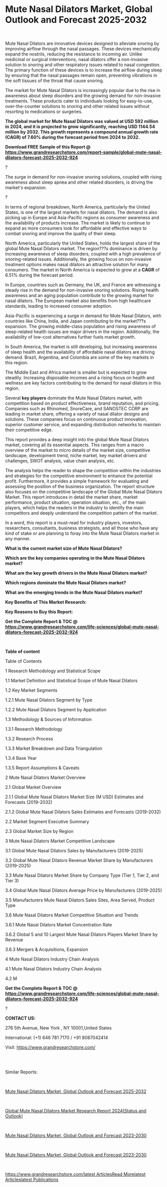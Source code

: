 <h1>Mute Nasal Dilators Market, Global Outlook and Forecast 2025-2032</h1><br/><p>Mute Nasal Dilators are innovative devices designed to alleviate snoring by improving airflow through the nasal passages. These devices mechanically expand the nostrils, reducing the resistance to incoming air. Unlike medicinal or surgical interventions, nasal dilators offer a non-invasive solution to snoring and other respiratory issues related to nasal congestion. The primary function of these devices is to increase the airflow during sleep by ensuring that the nasal passages remain open, preventing vibrations in the soft tissues of the throat that cause snoring.</p>
 
 
 
 <p>The market for Mute Nasal Dilators is increasingly popular due to the rise in awareness about sleep disorders and the growing demand for non-invasive treatments. These products cater to individuals looking for easy-to-use, over-the-counter solutions to snoring and other related issues without resorting to medications or surgeries.</p>
 
 
 
 <p><strong>The global market for Mute Nasal Dilators was valued at USD 592 million in 2024, and it is projected to grow significantly, reaching USD 1144.54 million by 2032. This growth represents a compound annual growth rate (<strong>CAGR</strong>) of 7.60% during the forecast period from 2024 to 2032.</strong></p>
 
 
 
 <div><b>Download FREE Sample of this Report @ <a href="https://www.grandresearchstore.com/report-sample/global-mute-nasal-dilators-forecast-2025-2032-924">https://www.grandresearchstore.com/report-sample/global-mute-nasal-dilators-forecast-2025-2032-924</a></b></div>
 
 
 
 <p>? </p>
 
 
 
 <p>The surge in demand for non-invasive snoring solutions, coupled with rising awareness about sleep apnea and other related disorders, is driving the market&#39;s expansion.</p>
 
 
 
 <p>? </p>
 
 
 
 <p>In terms of regional breakdown, North America, particularly the United States, is one of the largest markets for nasal dilators. The demand is also picking up in Europe and Asia-Pacific regions as consumer awareness and the availability of products increase. The market is likely to continue to expand as more consumers look for affordable and effective ways to combat snoring and improve the quality of their sleep.</p>
 
 
 
 <p>North America, particularly the United States, holds the largest share of the global Mute Nasal Dilators market. The region???s dominance is driven by increasing awareness of sleep disorders, coupled with a high prevalence of snoring-related issues. Additionally, the growing focus on non-invasive treatment options makes nasal dilators an attractive solution for many consumers. The market in North America is expected to grow at a <strong>CAGR</strong> of 6.51% during the forecast period.</p>
 
 
 
 <p>In Europe, countries such as Germany, the UK, and France are witnessing a steady rise in the demand for non-invasive snoring solutions. Rising health awareness and an aging population contribute to the growing market for nasal dilators. The European market also benefits from high healthcare standards, leading to increased consumer adoption.</p>
 
 
 
 <p>Asia-Pacific is experiencing a surge in demand for Mute Nasal Dilators, with countries like China, India, and Japan contributing to the market???s expansion. The growing middle-class population and rising awareness of sleep-related health issues are major drivers in the region. Additionally, the availability of low-cost alternatives further fuels market growth.</p>
 
 
 
 <p>In South America, the market is still developing, but increasing awareness of sleep health and the availability of affordable nasal dilators are driving demand. Brazil, Argentina, and Colombia are some of the key markets in this region.</p>
 
 
 
 <p>The Middle East and Africa market is smaller but is expected to grow steadily. Increasing disposable incomes and a rising focus on health and wellness are key factors contributing to the demand for nasal dilators in this region.</p>
 
 
 
 <p>Several <strong>key players</strong> dominate the Mute Nasal Dilators market, with competition based on product effectiveness, brand reputation, and pricing. Companies such as Rhinomed, SnoreCare, and SANOSTEC CORP are leading in market share, offering a variety of nasal dilator designs and solutions. These companies focus on continuous product innovation, superior customer service, and expanding distribution networks to maintain their competitive edge.</p>
 
 
 
 <p>This report provides a deep insight into the global Mute Nasal Dilators market, covering all its essential aspects. This ranges from a macro overview of the market to micro details of the market size, competitive landscape, development trend, niche market, key market drivers and challenges, SWOT analysis, value chain analysis, etc.</p>
 
 
 
 <p>The analysis helps the reader to shape the competition within the industries and strategies for the competitive environment to enhance the potential profit. Furthermore, it provides a simple framework for evaluating and assessing the position of the business organization. The report structure also focuses on the competitive landscape of the Global Mute Nasal Dilators Market. This report introduces in detail the market share, market performance, product situation, operation situation, etc., of the main players, which helps the readers in the industry to identify the main competitors and deeply understand the competition pattern of the market.</p>
 
 
 
 <p>In a word, this report is a must-read for industry players, investors, researchers, consultants, business strategists, and all those who have any kind of stake or are planning to foray into the Mute Nasal Dilators market in any manner.</p>
 
 
 
 <p><strong>What is the current market size of Mute Nasal Dilators?</strong></p>
 
 
 
 <p><strong>Which are the key companies operating in the Mute Nasal Dilators market?</strong></p>
 
 
 
 <p><strong>What are the key growth drivers in the Mute Nasal Dilators market?</strong></p>
 
 
 
 <p><strong>Which regions dominate the Mute Nasal Dilators market?</strong></p>
 
 
 
 <p><strong>What are the emerging trends in the Mute Nasal Dilators market?</strong></p>
 
 
 
 <p><strong>Key Benefits of This Market Research:</strong></p>
 
 
 
 <p><strong>Key <strong>Reasons to Buy</strong> this Report:</strong></p>
 
 
 
 <div><b>Get the Complete Report & TOC @ <a href="https://www.grandresearchstore.com/life-sciences/global-mute-nasal-dilators-forecast-2025-2032-924">https://www.grandresearchstore.com/life-sciences/global-mute-nasal-dilators-forecast-2025-2032-924</a></b></div>
 
 
 
 <p><br />
 
 <b>Table of content</b></p>
 
 
 
 <p>Table of Contents<br />
 
 1 Research Methodology and Statistical Scope<br />
 
 1.1 Market Definition and Statistical Scope of Mute Nasal Dilators<br />
 
 1.2 Key Market Segments<br />
 
 1.2.1 Mute Nasal Dilators Segment by Type<br />
 
 1.2.2 Mute Nasal Dilators Segment by Application<br />
 
 1.3 Methodology & Sources of Information<br />
 
 1.3.1 Research Methodology<br />
 
 1.3.2 Research Process<br />
 
 1.3.3 Market Breakdown and Data Triangulation<br />
 
 1.3.4 Base Year<br />
 
 1.3.5 Report Assumptions & Caveats<br />
 
 2 Mute Nasal Dilators Market Overview<br />
 
 2.1 Global Market Overview<br />
 
 2.1.1 Global Mute Nasal Dilators Market Size (M USD) Estimates and Forecasts (2019-2032)<br />
 
 2.1.2 Global Mute Nasal Dilators Sales Estimates and Forecasts (2019-2032)<br />
 
 2.2 Market Segment Executive Summary<br />
 
 2.3 Global Market Size by Region<br />
 
 3 Mute Nasal Dilators Market Competitive Landscape<br />
 
 3.1 Global Mute Nasal Dilators Sales by Manufacturers (2019-2025)<br />
 
 3.2 Global Mute Nasal Dilators Revenue Market Share by Manufacturers (2019-2025)<br />
 
 3.3 Mute Nasal Dilators Market Share by Company Type (Tier 1, Tier 2, and Tier 3)<br />
 
 3.4 Global Mute Nasal Dilators Average Price by Manufacturers (2019-2025)<br />
 
 3.5 Manufacturers Mute Nasal Dilators Sales Sites, Area Served, Product Type<br />
 
 3.6 Mute Nasal Dilators Market Competitive Situation and Trends<br />
 
 3.6.1 Mute Nasal Dilators Market Concentration Rate<br />
 
 3.6.2 Global 5 and 10 Largest Mute Nasal Dilators Players Market Share by Revenue<br />
 
 3.6.3 Mergers & Acquisitions, Expansion<br />
 
 4 Mute Nasal Dilators Industry Chain Analysis<br />
 
 4.1 Mute Nasal Dilators Industry Chain Analysis<br />
 
 4.2 M</p>
 
 
 
 <div><b>Get the Complete Report & TOC @ <a href="https://www.grandresearchstore.com/life-sciences/global-mute-nasal-dilators-forecast-2025-2032-924">https://www.grandresearchstore.com/life-sciences/global-mute-nasal-dilators-forecast-2025-2032-924</a></b></div>
 
 
 
 <p>? </p>
 
 
 
 <p><b>CONTACT US:</b><br />
 
 276 5th Avenue, New York , NY 10001,United States<br />
 
 International: (+1) 646 781 7170 / +91 8087042414<br />
 
 Visit: <a href="https://www.grandresearchstore.com/">https://www.grandresearchstore.com/</a><br />
 
 <br />
 
 <br />
 
 Similar Reports:<br />
 
 <br />
 
 <a href="https://www.grandresearchstore.com/life-sciences/global-mute-nasal-dilators-forecast-2025-2032-830">Mute Nasal Dilators Market, Global Outlook and Forecast 2025-2032</a><br />
 
 <br />
 
 <a href="https://www.grandresearchstore.com/life-sciences/global-mute-nasal-dilators-2024-182">Global Mute Nasal Dilators Market Research Report 2024(Status and Outlook)</a><br />
 
 <br />
 
 <a href="https://www.grandresearchstore.com/life-sciences/global-mute-nasal-dilators-forecast-2023-2030-839">Mute Nasal Dilators Market, Global Outlook and Forecast 2023-2030</a><br />
 
 <br />
 
 <a href="https://www.grandresearchstore.com/life-sciences/global-mute-nasal-dilators-forecast-2023-2030-720">Mute Nasal Dilators Market, Global Outlook and Forecast 2023-2030</a><br />
 
 <br />
 
 <a href="https://gyeongbokgung.com">https://www.grandresearchstore.com/</a><a href="https://hallyeomaritime.com">latest Articles</a><a href="https://jingwansa.com">Read More</a><a href="https://nguoiviet.jp/">latest Articles</a><a href="https://www.intelmarketresearch.com/">latest Publications</a></p>
